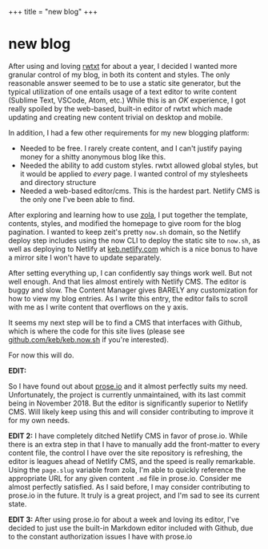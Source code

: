 +++
title = "new blog"
+++

# new blog

After using and loving [rwtxt](https://rwtxt.com) for about a year, I decided I wanted more granular control of my blog, in both its content and styles. The only reasonable answer seemed to be to use a static site generator, but the typical utilization of one entails usage of a text editor to write content (Sublime Text, VSCode, Atom, etc.) While this is an *OK* experience, I got really spoiled by the web-based, built-in editor of rwtxt which made updating and creating new content trivial on desktop and mobile.

In addition, I had a few other requirements for my new blogging platform:
* Needed to be free. I rarely create content, and I can't justify paying money for a shitty anonymous blog like this.
* Needed the ability to add custom styles. rwtxt allowed global styles, but it would be applied to *every* page. I wanted control of my stylesheets and directory structure
* Needed a web-based editor/cms. This is the hardest part. Netlify CMS is the only one I've been able to find.

After exploring and learning how to use [zola](https://getzola.org), I put together the template, contents, styles, and modified the homepage to give room for the blog pagination. I wanted to keep zeit's pretty `now.sh` domain, so the Netlify deploy step includes using the now CLI to deploy the static site to `now.sh`, as well as deploying to Netlify at [keb.netlify.com](https://keb.netlify.com) which is a nice bonus to have a mirror site I won't have to update separately.

After setting everything up, I can confidently say things work well. But not well enough. And that lies almost entirely with Netlify CMS. The editor is buggy and slow. The Content Manager gives BARELY any customization for how to view my blog entries. As I write this entry, the editor fails to scroll with me as I write content that overflows on the y axis.

It seems my next step will be to find a CMS that interfaces with Github, which is where the code for this site lives (please see [github.com/keb/keb.now.sh](https://github.com/keb/keb.now.sh) if you're interested).

For now this will do.

**EDIT:**

So I have found out about [prose.io](https://prose.io) and it almost perfectly suits my need. Unfortunately, the project is currently unmaintained, with its last commit being in November 2018. But the editor is significantly superior to Netlify CMS. Will likely keep using this and will consider contributing to improve it for my own needs.

**EDIT 2:**
I have completely ditched Netlify CMS in favor of prose.io. While there is an extra step in that I have to manually add the front-matter to every content file, the control I have over the site repository is refreshing, the editor is leagues ahead of Netlify CMS, and the speed is really remarkable. Using the `page.slug` variable from zola, I'm able to quickly reference the appropriate URL for any given content `.md` file in prose.io. Consider me almost perfectly satisfied. As I said before, I may consider contributing to prose.io in the future. It truly is a great project, and I'm sad to see its current state.

**EDIT 3:**
After using prose.io for about a week and loving its editor, I've decided to just use the built-in Markdown editor included with Github, due to the constant authorization issues I have with prose.io
